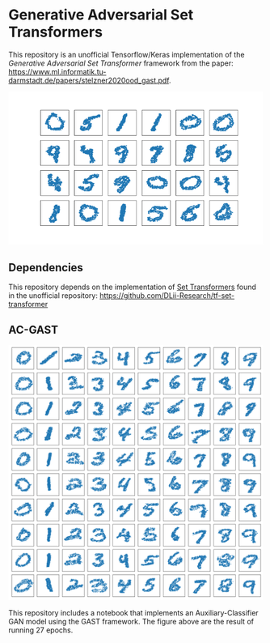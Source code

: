 # Generative Adversarial Set Transformers

This repository is an unofficial Tensorflow/Keras implementation of the *Generative Adversarial Set Transformer* framework from the paper: https://www.ml.informatik.tu-darmstadt.de/papers/stelzner2020ood_gast.pdf.

![Training GAST Animation](./images/training.gif)

## Dependencies

This repository depends on the implementation of [Set Transformers](https://arxiv.org/abs/1810.00825) found in the unofficial repository: https://github.com/DLii-Research/tf-set-transformer

## AC-GAST

![AC-GAST](./images/acgast.png)

This repository includes a notebook that implements an Auxiliary-Classifier GAN model using the GAST framework. The figure above are the result of running 27 epochs.
